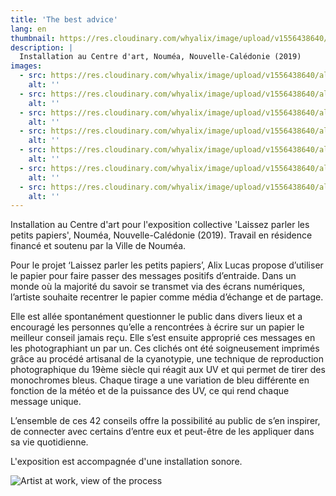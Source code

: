```yaml
---
title: 'The best advice'
lang: en
thumbnail: https://res.cloudinary.com/whyalix/image/upload/v1556438640/alixlucas/the-best-advice/best-advice1.jpg
description: |
  Installation au Centre d'art, Nouméa, Nouvelle-Calédonie (2019)
images:
  - src: https://res.cloudinary.com/whyalix/image/upload/v1556438640/alixlucas/the-best-advice/best-advice1.jpg
    alt: ''
  - src: https://res.cloudinary.com/whyalix/image/upload/v1556438640/alixlucas/the-best-advice/best-advice2.jpg
    alt: ''
  - src: https://res.cloudinary.com/whyalix/image/upload/v1556438640/alixlucas/the-best-advice/best-advice3.jpg
    alt: ''
  - src: https://res.cloudinary.com/whyalix/image/upload/v1556438640/alixlucas/the-best-advice/best-advice4.jpg
    alt: ''
  - src: https://res.cloudinary.com/whyalix/image/upload/v1556438640/alixlucas/the-best-advice/best-advice5.jpg
    alt: ''
  - src: https://res.cloudinary.com/whyalix/image/upload/v1556438640/alixlucas/the-best-advice/best-advice6.jpg
    alt: ''
  - src: https://res.cloudinary.com/whyalix/image/upload/v1556438640/alixlucas/the-best-advice/best-advice7.jpg
    alt: ''
---
```


Installation au Centre d'art pour l'exposition collective 'Laissez parler les petits papiers', Nouméa, Nouvelle-Calédonie (2019).
Travail en résidence financé et soutenu par la Ville de Nouméa. 

Pour le projet ‘Laissez parler les petits papiers’, Alix Lucas propose d’utiliser le papier pour faire passer des messages positifs d’entraide. Dans un monde où la majorité du savoir se transmet via des écrans numériques, l’artiste souhaite recentrer le papier comme média d’échange et de partage. 

Elle est allée spontanément questionner le public dans divers lieux et a encouragé les personnes qu’elle a rencontrées à écrire sur un papier le meilleur conseil jamais reçu. Elle s’est ensuite approprié ces messages en les photographiant un par un. Ces clichés ont été soigneusement imprimés grâce au procédé artisanal de la cyanotypie, une technique de reproduction photographique du 19ème siècle qui réagit aux UV et qui permet de tirer des monochromes bleus. Chaque tirage a une variation de bleu différente en fonction de la météo et de la puissance des UV, ce qui rend chaque message unique.

L’ensemble de ces 42 conseils offre la possibilité au public de s’en inspirer, de connecter avec certains d’entre eux et peut-être de les appliquer dans sa vie quotidienne.


L'exposition est accompagnée d'une installation sonore. 

![Artist at work, view of the process](https://res.cloudinary.com/whyalix/image/upload/c_scale,w_600/v1543639529/alixlucas/failed/Failed-Process-01.jpg)
